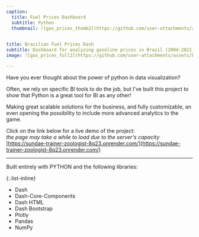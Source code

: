 ```yaml
---
caption:
  title: Fuel Prices Dashboard
  subtitle: Python
  thumbnail: ![gas_prices_thumb2](https://github.com/user-attachments/assets/f6ea064f-0931-4cf6-b254-4e982de5169a) 
  

title: Brazilian Fuel Prices Dash
subtitle: Dashboard for analyzing gasoline prices in Brazil (2004-2021) made with Python.
image: ![gas_prices_full2](https://github.com/user-attachments/assets/b839342a-dc91-4b51-8764-0b588d404506)

---
```

Have you ever thought about the power of python in data visualization?

Often, we rely on specific BI tools to do the job, but I've built this project to show that Python is a great tool for BI as any other!

Making great scalable solutions for the business, and fully customizable, an even opening the possibility to include more advanced analytics to the game.

Click on the link below for a live demo of the project:<br>
*the page may take a while to load due to the server's capacity*<br>
[https://sundae-trainer-zoologist-8q23.onrender.com/](https://sundae-trainer-zoologist-8q23.onrender.com/) 

---

Built entirely with PYTHON and the following libraries:

{:.list-inline} 
- Dash
- Dash-Core-Components
- Dash HTML
- Dash Bootstrap
- Plotly
- Pandas
- NumPy
